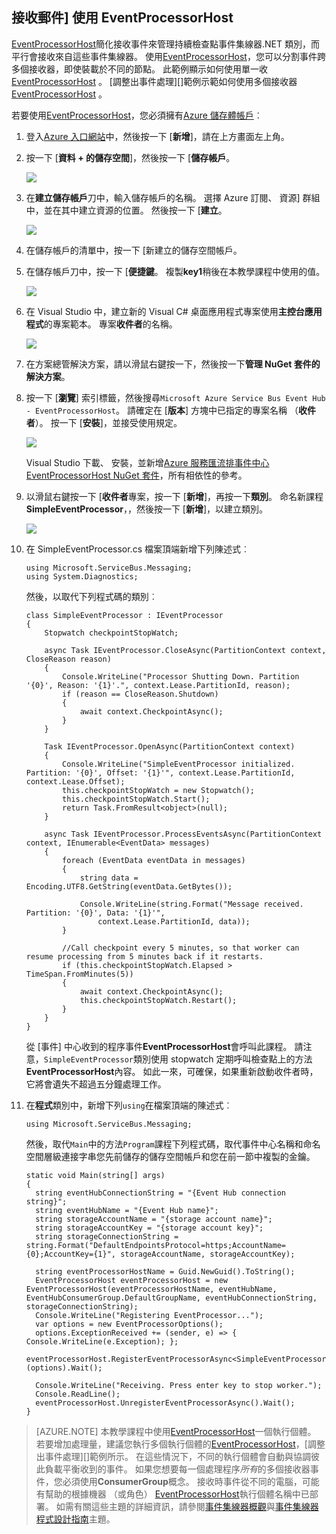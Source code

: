 ## <a name="receive-messages-with-eventprocessorhost"></a>接收郵件] 使用 EventProcessorHost

[EventProcessorHost][]簡化接收事件來管理持續檢查點事件集線器.NET 類別，而平行會接收來自這些事件集線器。 使用[EventProcessorHost][]，您可以分割事件跨多個接收器，即使裝載於不同的節點。 此範例顯示如何使用單一收[EventProcessorHost][] 。 [調整出事件處理][]範例示範如何使用多個接收器[EventProcessorHost][] 。

若要使用[EventProcessorHost][]，您必須擁有[Azure 儲存體帳戶][]︰

1. 登入[Azure 入口網站][]中，然後按一下 [**新增**]，請在上方畫面左上角。

2. 按一下 [**資料 + 的儲存空間**]，然後按一下 [**儲存帳戶**。

    ![](./media/service-bus-event-hubs-getstarted-receive-ephcs/create-storage1.png)

3. 在**建立儲存帳戶**刀中，輸入儲存帳戶的名稱。 選擇 Azure 訂閱、 資源] 群組中，並在其中建立資源的位置。 然後按一下 [**建立**。

    ![](./media/service-bus-event-hubs-getstarted-receive-ephcs/create-storage2.png)

4. 在儲存帳戶的清單中，按一下 [新建立的儲存空間帳戶。

5. 在儲存帳戶刀中，按一下 [**便捷鍵**。 複製**key1**稍後在本教學課程中使用的值。

    ![](./media/service-bus-event-hubs-getstarted-receive-ephcs/create-storage3.png)

4. 在 Visual Studio 中，建立新的 Visual C# 桌面應用程式專案使用**主控台應用程式**的專案範本。 專案**收件者**的名稱。

    ![](./media/service-bus-event-hubs-getstarted-receive-ephcs/create-receiver-csharp1.png)

5. 在方案總管解決方案，請以滑鼠右鍵按一下，然後按一下**管理 NuGet 套件的解決方案**。

6. 按一下 [**瀏覽**] 索引標籤，然後搜尋`Microsoft Azure Service Bus Event Hub - EventProcessorHost`。 請確定在 [**版本**] 方塊中已指定的專案名稱 （**收件者**）。 按一下 [**安裝**]，並接受使用規定。

    ![](./media/service-bus-event-hubs-getstarted-receive-ephcs/create-eph-csharp1.png)

    Visual Studio 下載、 安裝，並新增[Azure 服務匯流排事件中心 EventProcessorHost NuGet 套件](https://www.nuget.org/packages/Microsoft.Azure.ServiceBus.EventProcessorHost)，所有相依性的參考。

7. 以滑鼠右鍵按一下 [**收件者**專案，按一下 [**新增**]，再按一下**類別**。 命名新課程**SimpleEventProcessor**，，然後按一下 [**新增**]，以建立類別。

    ![](./media/service-bus-event-hubs-getstarted-receive-ephcs/create-receiver-csharp2.png)

8. 在 SimpleEventProcessor.cs 檔案頂端新增下列陳述式︰

    ```
    using Microsoft.ServiceBus.Messaging;
    using System.Diagnostics;
    ```

    然後，以取代下列程式碼的類別︰

    ```
    class SimpleEventProcessor : IEventProcessor
    {
        Stopwatch checkpointStopWatch;

        async Task IEventProcessor.CloseAsync(PartitionContext context, CloseReason reason)
        {
            Console.WriteLine("Processor Shutting Down. Partition '{0}', Reason: '{1}'.", context.Lease.PartitionId, reason);
            if (reason == CloseReason.Shutdown)
            {
                await context.CheckpointAsync();
            }
        }

        Task IEventProcessor.OpenAsync(PartitionContext context)
        {
            Console.WriteLine("SimpleEventProcessor initialized.  Partition: '{0}', Offset: '{1}'", context.Lease.PartitionId, context.Lease.Offset);
            this.checkpointStopWatch = new Stopwatch();
            this.checkpointStopWatch.Start();
            return Task.FromResult<object>(null);
        }

        async Task IEventProcessor.ProcessEventsAsync(PartitionContext context, IEnumerable<EventData> messages)
        {
            foreach (EventData eventData in messages)
            {
                string data = Encoding.UTF8.GetString(eventData.GetBytes());

                Console.WriteLine(string.Format("Message received.  Partition: '{0}', Data: '{1}'",
                    context.Lease.PartitionId, data));
            }

            //Call checkpoint every 5 minutes, so that worker can resume processing from 5 minutes back if it restarts.
            if (this.checkpointStopWatch.Elapsed > TimeSpan.FromMinutes(5))
            {
                await context.CheckpointAsync();
                this.checkpointStopWatch.Restart();
            }
        }
    }
    ```

    從 [事件] 中心收到的程序事件**EventProcessorHost**會呼叫此課程。 請注意，`SimpleEventProcessor`類別使用 stopwatch 定期呼叫檢查點上的方法**EventProcessorHost**內容。 如此一來，可確保，如果重新啟動收件者時，它將會遺失不超過五分鐘處理工作。

9. 在**程式**類別中，新增下列`using`在檔案頂端的陳述式︰

    ```
    using Microsoft.ServiceBus.Messaging;
    ```

    然後，取代`Main`中的方法`Program`課程下列程式碼，取代事件中心名稱和命名空間層級連接字串您先前儲存的儲存空間帳戶和您在前一節中複製的金鑰。 

    ```
    static void Main(string[] args)
    {
      string eventHubConnectionString = "{Event Hub connection string}";
      string eventHubName = "{Event Hub name}";
      string storageAccountName = "{storage account name}";
      string storageAccountKey = "{storage account key}";
      string storageConnectionString = string.Format("DefaultEndpointsProtocol=https;AccountName={0};AccountKey={1}", storageAccountName, storageAccountKey);

      string eventProcessorHostName = Guid.NewGuid().ToString();
      EventProcessorHost eventProcessorHost = new EventProcessorHost(eventProcessorHostName, eventHubName, EventHubConsumerGroup.DefaultGroupName, eventHubConnectionString, storageConnectionString);
      Console.WriteLine("Registering EventProcessor...");
      var options = new EventProcessorOptions();
      options.ExceptionReceived += (sender, e) => { Console.WriteLine(e.Exception); };
      eventProcessorHost.RegisterEventProcessorAsync<SimpleEventProcessor>(options).Wait();

      Console.WriteLine("Receiving. Press enter key to stop worker.");
      Console.ReadLine();
      eventProcessorHost.UnregisterEventProcessorAsync().Wait();
    }
    ```

> [AZURE.NOTE] 本教學課程中使用[EventProcessorHost][]一個執行個體。 若要增加處理量，建議您執行多個執行個體的[EventProcessorHost][]，[調整出事件處理][]範例所示。 在這些情況下，不同的執行個體會自動與協調彼此負載平衡收到的事件。 如果您想要每一個處理程序*所有*的多個接收器事件，您必須使用**ConsumerGroup**概念。 接收時事件從不同的電腦，可能有幫助的根據機器 （或角色） [EventProcessorHost][]執行個體名稱中已部署。 如需有關這些主題的詳細資訊，請參閱[事件集線器概觀][]與[事件集線器程式設計指南][]主題。

<!-- Links -->
[事件集線器概觀]: ../articles/event-hubs/event-hubs-overview.md
[事件集線器程式設計指南]: ../articles/event-hubs/event-hubs-programming-guide.md
[橫向事件處理]: https://code.msdn.microsoft.com/Service-Bus-Event-Hub-45f43fc3
[Azure 儲存體帳戶]: ../articles/storage/storage-create-storage-account.md
[EventProcessorHost]: http://msdn.microsoft.com/library/azure/microsoft.servicebus.messaging.eventprocessorhost(v=azure.95).aspx
[Azure 入口網站]: https://portal.azure.com